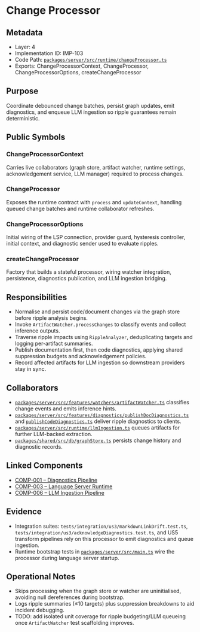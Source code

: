 # Change Processor

## Metadata
- Layer: 4
- Implementation ID: IMP-103
- Code Path: [`packages/server/src/runtime/changeProcessor.ts`](../../../packages/server/src/runtime/changeProcessor.ts)
- Exports: ChangeProcessorContext, ChangeProcessor, ChangeProcessorOptions, createChangeProcessor

## Purpose
Coordinate debounced change batches, persist graph updates, emit diagnostics, and enqueue LLM ingestion so ripple guarantees remain deterministic.

## Public Symbols

### ChangeProcessorContext
Carries live collaborators (graph store, artifact watcher, runtime settings, acknowledgement service, LLM manager) required to process changes.

### ChangeProcessor
Exposes the runtime contract with `process` and `updateContext`, handling queued change batches and runtime collaborator refreshes.

### ChangeProcessorOptions
Initial wiring of the LSP connection, provider guard, hysteresis controller, initial context, and diagnostic sender used to evaluate ripples.

### createChangeProcessor
Factory that builds a stateful processor, wiring watcher integration, persistence, diagnostics publication, and LLM ingestion bridging.

## Responsibilities
- Normalise and persist code/document changes via the graph store before ripple analysis begins.
- Invoke `ArtifactWatcher.processChanges` to classify events and collect inference outputs.
- Traverse ripple impacts using `RippleAnalyzer`, deduplicating targets and logging per-artifact summaries.
- Publish documentation first, then code diagnostics, applying shared suppression budgets and acknowledgement policies.
- Record affected artifacts for LLM ingestion so downstream providers stay in sync.

## Collaborators
- [`packages/server/src/features/watchers/artifactWatcher.ts`](../../../packages/server/src/features/watchers/artifactWatcher.ts) classifies change events and emits inference hints.
- [`packages/server/src/features/diagnostics/publishDocDiagnostics.ts`](../../../packages/server/src/features/diagnostics/publishDocDiagnostics.ts) and [`publishCodeDiagnostics.ts`](../../../packages/server/src/features/diagnostics/publishCodeDiagnostics.ts) deliver ripple diagnostics to clients.
- [`packages/server/src/runtime/llmIngestion.ts`](../../../packages/server/src/runtime/llmIngestion.ts) queues artifacts for further LLM-backed extraction.
- [`packages/shared/src/db/graphStore.ts`](../../../packages/shared/src/db/graphStore.ts) persists change history and diagnostic records.

## Linked Components
- [COMP-001 – Diagnostics Pipeline](../../layer-3/diagnostics-pipeline.mdmd.md)
- [COMP-003 – Language Server Runtime](../../layer-3/language-server-architecture.mdmd.md)
- [COMP-006 – LLM Ingestion Pipeline](../../layer-3/llm-ingestion-pipeline.mdmd.md)

## Evidence
- Integration suites: `tests/integration/us3/markdownLinkDrift.test.ts`, `tests/integration/us3/acknowledgeDiagnostics.test.ts`, and US5 transform pipelines rely on this processor to emit diagnostics and queue ingestion.
- Runtime bootstrap tests in [`packages/server/src/main.ts`](../../../packages/server/src/main.ts) wire the processor during language server startup.

## Operational Notes
- Skips processing when the graph store or watcher are uninitialised, avoiding null dereferences during bootstrap.
- Logs ripple summaries (≤10 targets) plus suppression breakdowns to aid incident debugging.
- TODO: add isolated unit coverage for ripple budgeting/LLM queueing once `ArtifactWatcher` test scaffolding improves.

